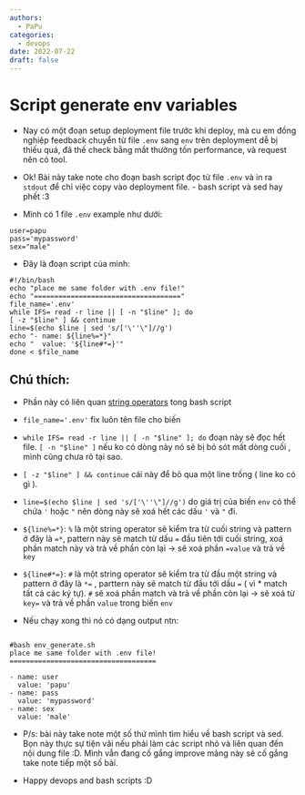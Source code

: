 ```yaml
---
authors:
  - PaPu
categories:
  - devops
date: 2022-07-22
draft: false
---
```


# Script generate env variables

- Nay có một đoạn setup deployment file trước khi deploy, mà cu em đồng nghiệp feedback chuyển từ file `.env` sang `env` trên deployment dễ bị thiếu quá, đã thế check bằng mắt thường tốn performance, và request nên có tool.

- Ok! Bài này take note cho đoạn bash script đọc từ file `.env` và in ra `stdout` để chỉ việc copy vào deployment file. - bash script và sed hay phết :3

- Mình có 1 file `.env` example như dưới:

```linenums="1"
user=papu
pass='mypassword'
sex="male"
```

- Đây là đoạn script của mình:

```linenums="1"
#!/bin/bash
echo "place me same folder with .env file!"
echo "===================================="
file_name='.env'
while IFS= read -r line || [ -n "$line" ]; do
[ -z "$line" ] && continue
line=$(echo $line | sed 's/['\''\"]//g')
echo "- name: ${line%=*}"
echo "  value: '${line#*=}'"
done < $file_name
```

## Chú thích:

- Phần này có liên quan [string operators](https://www.oreilly.com/library/view/learning-the-bash/1565923472/ch04s03.html) tong bash script
- `file_name='.env'` fix luôn tên file cho biến
- `while IFS= read -r line || [ -n "$line" ]; do` đoạn này sẽ đọc hết file. `[ -n "$line" ]` nếu ko có dòng này nó sẽ bị bỏ sót mất dòng cuối , mình cũng chưa rõ tại sao.
- `[ -z "$line" ] && continue` cái này để bỏ qua một line trống ( line ko có gì ).
- `line=$(echo $line | sed 's/['\''\"]//g')` do giá trị của biến `env` có thể chứa `'` hoặc `"` nên dòng này sẽ xoá hết các dấu `'` và `"` đi.

- `${line%=*}`: `%` là một string operator sẽ kiểm tra từ cuối string và pattern ở đây là `=*`, pattern này sẽ match từ dấu `=` đầu tiên tới cuối string, xoá phần match này và trả về phần còn lại -> sẽ xoá phần `=value` và trả về `key`
- `${line#*=}`: `#` là một string operator sẽ kiểm tra từ đầu một string và pattern ở đây là `*=` , parttern này sẽ match từ đầu tới dấu `=` ( vì \* match tất cả các ký tự). `#` sẽ xoá phần match và trả về phần còn lại -> sẽ xoá từ `key=` và trả về phần `value` trong biến `env`

- Nếu chạy xong thì nó có dạng output ntn:

```linenums="1"

#bash env_generate.sh
place me same folder with .env file!
====================================

- name: user
  value: 'papu'
- name: pass
  value: 'mypassword'
- name: sex
  value: 'male'

```

- P/s: bài này take note một số thứ mình tìm hiểu về bash script và sed. Bọn này thực sự tiện vãi nếu phải làm các script nhỏ và liên quan đến nội dung file :D. Mình vẫn đang cố gắng improve mảng này sẽ cố gắng take note tiếp một số bài.

- Happy devops and bash scripts :D
